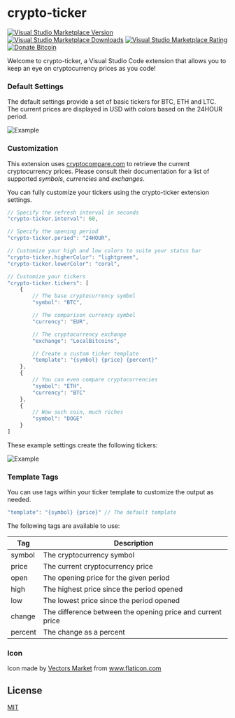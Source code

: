 # crypto-ticker

[marketplace]: https://marketplace.visualstudio.com/items?itemName=calvert.crypto-ticker
[![Visual Studio Marketplace Version](https://img.shields.io/visual-studio-marketplace/v/calvert.crypto-ticker)][marketplace]
[![Visual Studio Marketplace Downloads](https://img.shields.io/visual-studio-marketplace/d/calvert.crypto-ticker)][marketplace]
[![Visual Studio Marketplace Rating](https://img.shields.io/visual-studio-marketplace/r/calvert.crypto-ticker)][marketplace]
[![Donate Bitcoin](https://img.shields.io/badge/donate-bitcoin-orange)](https://www.blockchain.com/btc/payment_request?address=36gjpzeQtePfhU41VkM39XLUywpXVmtoKW)

Welcome to crypto-ticker, a Visual Studio Code extension that allows you to keep an eye on cryptocurrency prices as you code!

### Default Settings

The default settings provide a set of basic tickers for BTC, ETH and LTC. The current prices are displayed in USD with colors based on the 24HOUR period.

![Example](https://github.com/robertcalvert/vscode-crypto-ticker/raw/master/images/default.png)

### Customization

This extension uses [cryptocompare.com](https://min-api.cryptocompare.com/documentation) to retrieve the current cryptocurrency prices. Please consult their documentation for a list of supported *symbols*, *currencies* and *exchanges*.

You can fully customize your tickers using the crypto-ticker extension settings.

```javascript
// Specify the refresh interval in seconds
"crypto-ticker.interval": 60,

// Specify the opening period
"crypto-ticker.period": "24HOUR",

// Customize your high and low colors to suite your status bar
"crypto-ticker.higherColor": "lightgreen",
"crypto-ticker.lowerColor": "coral",

// Customize your tickers
"crypto-ticker.tickers": [
    {
        // The base cryptocurrency symbol
        "symbol": "BTC",

        // The comparison currency symbol
        "currency": "EUR",

        // The cryptocurrency exchange
        "exchange": "LocalBitcoins",

        // Create a custom ticker template
        "template": "{symbol} {price} {percent}"
    },
    {
        // You can even compare cryptocurrencies
        "symbol": "ETH",
        "currency": "BTC"
    },
    {
        // Wow such coin, much riches
        "symbol": "DOGE"
    }
]
```

These example settings create the following tickers:

![Example](https://github.com/robertcalvert/vscode-crypto-ticker/raw/master/images/custom.png)

### Template Tags

You can use tags within your ticker template to customize the output as needed.

```javascript
"template": "{symbol} {price}" // The default template
```

The following tags are available to use:

Tag | Description
------------ | -------------
symbol | The cryptocurrency symbol
price | The current cryptocurrency price
open | The opening price for the given period
high | The highest price since the period opened
low | The lowest price since the period opened
change | The difference between the opening price and current price
percent | The change as a percent

### Icon

Icon made by [Vectors Market](https://www.flaticon.com/authors/vectors-market) from www.flaticon.com

## License

[MIT](LICENSE.md)
